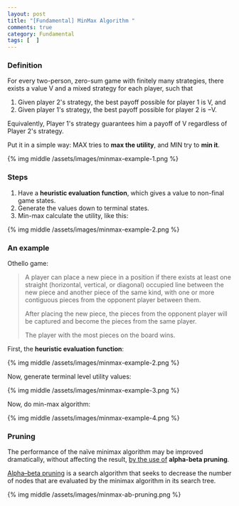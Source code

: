```yaml
---
layout: post
title: "[Fundamental] MinMax Algorithm "
comments: true
category: Fundamental
tags: [  ]
---
```


### Definition

For every two-person, zero-sum game with finitely many strategies, there exists a value V and a mixed strategy for each player, such that

1. Given player 2's strategy, the best payoff possible for player 1 is V, and
1. Given player 1's strategy, the best payoff possible for player 2 is −V.

Equivalently, Player 1's strategy guarantees him a payoff of V regardless of Player 2's strategy. 

Put it in a simple way: MAX tries to __max the utility__, and MIN try to __min it__. 

{% img middle /assets/images/minmax-example-1.png %}

### Steps

1. Have a __heuristic evaluation function__, which gives a value to non-final game states. 
1. Generate the values down to terminal states. 
1. Min-max calculate the utility, like this: 

{% img middle /assets/images/minmax-example-2.png %}

### An example

Othello game:

> A player can place a new piece in a position if there exists at least one straight (horizontal, vertical, or diagonal) occupied line between the new piece and another piece of the same kind, with one or more contiguous pieces from the opponent player between them. 
>
> After placing the new piece, the pieces from the opponent player will be captured and become the pieces from the same player. 
>
> The player with the most pieces on the board wins. 

First, the __heuristic evaluation function__:

{% img middle /assets/images/minmax-example-2.png %}

Now, generate terminal level utility values: 

{% img middle /assets/images/minmax-example-3.png %}

Now, do min-max algorithm: 

{% img middle /assets/images/minmax-example-4.png %}

### Pruning

The performance of the naïve minimax algorithm may be improved dramatically, without affecting the result, [by the use of](http://en.wikipedia.org/wiki/Minimax#Minimax_algorithm_with_alternate_moves) __alpha-beta pruning__. 

[Alpha–beta pruning](http://en.wikipedia.org/wiki/Alpha%E2%80%93beta_pruning) is a search algorithm that seeks to decrease the number of nodes that are evaluated by the minimax algorithm in its search tree. 

{% img middle /assets/images/minmax-ab-pruning.png %}
